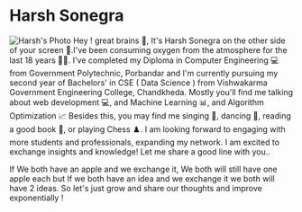 <h1>Harsh Sonegra</h1>
<picture>
 <source media="(prefers-color-scheme: dark)" srcset="YOUR-DARKMODE-IMAGE">
 <source media="(prefers-color-scheme: light)" srcset="YOUR-LIGHTMODE-IMAGE">
 <img alt="Harsh's Photo" src="![IMG_0381](https://github.com/virtualharsh/virtualharsh/assets/104259388/44950092-c5b1-418e-9919-d5e95296f587)">
 
</picture>
Hey ! great brains 👋, It's Harsh Sonegra on the other side of your screen 📱.I've been consuming oxygen from the atmosphere for the last 18 years 🧑‍🎓. I've completed my Diploma in Computer Engineering 💻 from Government Polytechnic, Porbandar and I'm currently pursuing my second year of Bachelors' in CSE ( Data Science ) from Vishwakarma Government Engineering College, Chandkheda. Mostly you'll find me talking about web development 💻, and Machine Learning 📊, and Algorithm Optimization 📈 Besides this, you may find me singing 🎤, dancing 🕺, reading a good book 📖, or playing Chess ♟️. I am looking forward to engaging with more students and professionals, expanding my network. I am excited to exchange insights and knowledge! Let me share a good line with you.. 

If We both have an apple and we exchange it, We both will still have one apple each but If we both have an idea and we exchange it we both will have 2 ideas. So let's just grow and share our thoughts and improve exponentially !
